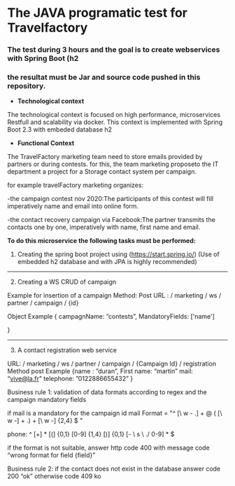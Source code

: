 # The JAVA programatic test for Travelfactory #


### The test during  3 hours and the goal is to create webservices with Spring Boot (h2 ###
### the resultat must be Jar and source code pushed in this repository. ###



* **Technological context**

The technological context is focused on high performance, microservices Restfull and scalability via docker.
This context is implemented with Spring Boot 2.3 with embeded database h2

* **Functional Context**

The TravelFactory marketing team need to store emails provided by partners or during contests.
for this, the team marketing proposeto the IT department a project for a Storage contact system per campaign.

for example travelFactory marketing organizes:

-the campaign contest nov 2020:The participants of this contest will fill imperatively name and email into online form. 

-the contact recovery campaign via Facebook:The partner transmits the contacts one by one, imperatively with name, first name and email. 


**To do this microservice the following tasks must be performed:**

1.  Creating the spring boot project using (https://start.spring.io/)
(Use of embedded h2 database and with JPA is highly recommended)


-------------------------------------------------------------


2.  Creating a WS CRUD of campaign

Example for insertion of a campaign
Method: Post 
URL : / marketing / ws / partner / campaign / {id}

Object Example
{
campagnName: ”contests”,
MandatoryFields: ['name']

}


-------------------------------------------------------------



3.  A contact registration web service

URL: / marketing / ws / partner / campaign / {Campaign Id} / registration
Method post
Example
{name : ”duran”,
First name: “martin”
mail: “vive@la.fr”
telephone: ”0122886655432”
}


Business rule 1: validation of data formats according to regex and the campaign mandatory fields

if mail is a mandatory for the campaign id
mail Format = "^ [\ w - \.] + @ ( [\ w -] + \.) + [\ w -] {2,4} $ "

phone: ^ [+] * [(] {0,1} [0-9] {1,4} [)] {0,1} [- \ s \ ./ 0-9] * $

if the format is not suitable, answer http code 400 with message code “wrong format for field {field}”

Business rule 2: if the contact does not exist in the database 
answer code 200 “ok”
otherwise code 409 ko
